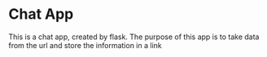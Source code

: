 # Chat App

This is a chat app, created by flask. The purpose of this app is to take data from the url and store the information in a link
